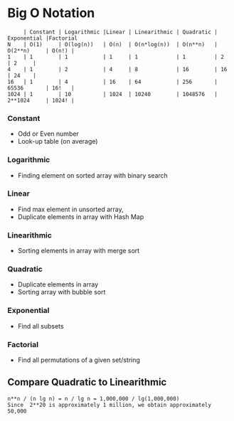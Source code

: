 # Big O Notation
```
     | Constant | Logarithmic |Linear | Linearithmic | Quadratic | Exponential |Factorial
N    | O(1)     | O(log(n))   | O(n)  | O(n*log(n))  | O(n**n)   | O(2**n)     | O(n!) |
1    | 1        | 1           | 1     | 1            | 1         | 2           | 2     |
4    | 1        | 2           | 4     | 8            | 16        | 16          | 24    |
16   | 1        | 4           | 16    | 64           | 256       | 65536       | 16!   |
1024 | 1        | 10          | 1024  | 10240        | 1048576   | 2**1024     | 1024! |
```
### Constant
- Odd or Even number
- Look-up table (on average)
### Logarithmic
- Finding element on sorted array with binary search
### Linear
- Find max element in unsorted array,
- Duplicate elements in array with Hash Map
### Linearithmic
- Sorting elements in array with merge sort
### Quadratic
- Duplicate elements in array
- Sorting array with bubble sort
### Exponential
- Find all subsets
### Factorial
- Find all permutations of a given set/string

## Compare Quadratic to Linearithmic
```
n**n / (n lg n) = n / lg n = 1,000,000 / lg(1,000,000)
Since  2**20 is approximately 1 million, we obtain approximately 50,000
```
